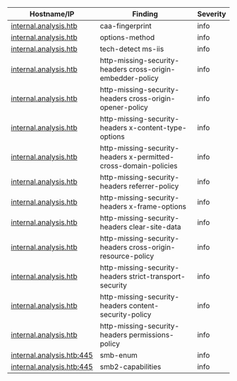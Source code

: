 | Hostname/IP | Finding | Severity |
| --- | --- | --- |
| [internal.analysis.htb](caa-fingerprint-internal.analysis.htb.md) | caa-fingerprint  | info |
| [internal.analysis.htb](options-method-http___internal.analysis.htb.md) | options-method  | info |
| [internal.analysis.htb](tech-detect-http___internal.analysis.htb-ms-iis.md) | tech-detect ms-iis | info |
| [internal.analysis.htb](http-missing-security-headers-http___internal.analysis.htb-cross-origin-embedder-policy.md) | http-missing-security-headers cross-origin-embedder-policy | info |
| [internal.analysis.htb](http-missing-security-headers-http___internal.analysis.htb-cross-origin-opener-policy.md) | http-missing-security-headers cross-origin-opener-policy | info |
| [internal.analysis.htb](http-missing-security-headers-http___internal.analysis.htb-x-content-type-options.md) | http-missing-security-headers x-content-type-options | info |
| [internal.analysis.htb](http-missing-security-headers-http___internal.analysis.htb-x-permitted-cross-domain-policies.md) | http-missing-security-headers x-permitted-cross-domain-policies | info |
| [internal.analysis.htb](http-missing-security-headers-http___internal.analysis.htb-referrer-policy.md) | http-missing-security-headers referrer-policy | info |
| [internal.analysis.htb](http-missing-security-headers-http___internal.analysis.htb-x-frame-options.md) | http-missing-security-headers x-frame-options | info |
| [internal.analysis.htb](http-missing-security-headers-http___internal.analysis.htb-clear-site-data.md) | http-missing-security-headers clear-site-data | info |
| [internal.analysis.htb](http-missing-security-headers-http___internal.analysis.htb-cross-origin-resource-policy.md) | http-missing-security-headers cross-origin-resource-policy | info |
| [internal.analysis.htb](http-missing-security-headers-http___internal.analysis.htb-strict-transport-security.md) | http-missing-security-headers strict-transport-security | info |
| [internal.analysis.htb](http-missing-security-headers-http___internal.analysis.htb-content-security-policy.md) | http-missing-security-headers content-security-policy | info |
| [internal.analysis.htb](http-missing-security-headers-http___internal.analysis.htb-permissions-policy.md) | http-missing-security-headers permissions-policy | info |
| [internal.analysis.htb:445](smb-enum-internal.analysis.htb_445.md) | smb-enum  | info |
| [internal.analysis.htb:445](smb2-capabilities-internal.analysis.htb_445.md) | smb2-capabilities  | info |
